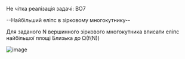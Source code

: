 Не чітка реалізація задачі: ВО7

--Найбільший еліпс в зірковому многокутнику-- 

Для заданого N вершинного зіркового многокутника вписати еліпс найбільшої площі
Близька до Ω(f(N))

![image](https://github.com/xaxinotf/OGKG_B07/assets/115099682/a7016ab7-3a4b-49fb-b276-3e13ad874612)
